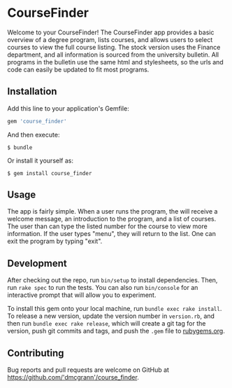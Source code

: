 # CourseFinder

Welcome to your CourseFinder! The CourseFinder app provides a basic overview of a degree program, lists courses, and allows users to select courses to view the full course listing. The stock version uses the Finance department, and all information is sourced from the university bulletin. All programs in the bulletin use the same html and stylesheets, so the urls and code can easily be updated to fit most programs.

## Installation

Add this line to your application's Gemfile:

```ruby
gem 'course_finder'
```

And then execute:

    $ bundle

Or install it yourself as:

    $ gem install course_finder

## Usage

The app is fairly simple. When a user runs the program, the will receive a welcome message, an introduction to the program, and a list of courses. The user than can type the listed number for the course to view more information. If the user types "menu", they will return to the list. One can exit the program by typing "exit".

## Development

After checking out the repo, run `bin/setup` to install dependencies. Then, run `rake spec` to run the tests. You can also run `bin/console` for an interactive prompt that will allow you to experiment.

To install this gem onto your local machine, run `bundle exec rake install`. To release a new version, update the version number in `version.rb`, and then run `bundle exec rake release`, which will create a git tag for the version, push git commits and tags, and push the `.gem` file to [rubygems.org](https://rubygems.org).

## Contributing

Bug reports and pull requests are welcome on GitHub at https://github.com/'dmcgrann'/course_finder.
